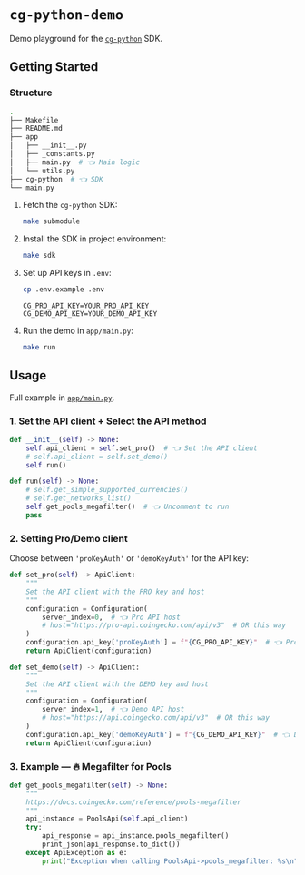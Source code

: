 # `cg-python-demo`

Demo playground for the [`cg-python`](https://github.com/eesuhn/cg-python) SDK.

## Getting Started

### Structure

```sh
.
├── Makefile
├── README.md
├── app
│   ├── __init__.py
│   ├── _constants.py
│   ├── main.py  # 👈 Main logic
│   └── utils.py
├── cg-python  # 👈 SDK
└── main.py
```

1. Fetch the `cg-python` SDK:

    ```bash
    make submodule
    ```

2. Install the SDK in project environment:

    ```bash
    make sdk
    ```

3. Set up API keys in `.env`:

    ```bash
    cp .env.example .env
    ```

    ```env
    CG_PRO_API_KEY=YOUR_PRO_API_KEY
    CG_DEMO_API_KEY=YOUR_DEMO_API_KEY
    ```

4. Run the demo in `app/main.py`:

    ```bash
    make run
    ```

## Usage

Full example in [`app/main.py`](./app/main.py).

### 1. Set the API client + Select the API method

```python
def __init__(self) -> None:
    self.api_client = self.set_pro()  # 👈 Set the API client
    # self.api_client = self.set_demo()
    self.run()

def run(self) -> None:
    # self.get_simple_supported_currencies()
    # self.get_networks_list()
    self.get_pools_megafilter()  # 👈 Uncomment to run
    pass
```

### 2. Setting Pro/Demo client

Choose between `'proKeyAuth'` or `'demoKeyAuth'` for the API key:

```python
def set_pro(self) -> ApiClient:
    """
    Set the API client with the PRO key and host
    """
    configuration = Configuration(
        server_index=0,  # 👈 Pro API host
        # host="https://pro-api.coingecko.com/api/v3"  # OR this way
    )
    configuration.api_key['proKeyAuth'] = f"{CG_PRO_API_KEY}"  # 👈 Pro API key
    return ApiClient(configuration)

def set_demo(self) -> ApiClient:
    """
    Set the API client with the DEMO key and host
    """
    configuration = Configuration(
        server_index=1,  # 👈 Demo API host
        # host="https://api.coingecko.com/api/v3"  # OR this way
    )
    configuration.api_key['demoKeyAuth'] = f"{CG_DEMO_API_KEY}"  # 👈 Demo API key
    return ApiClient(configuration)
```

### 3. Example — 🔥 Megafilter for Pools

```python
def get_pools_megafilter(self) -> None:
    """
    https://docs.coingecko.com/reference/pools-megafilter
    """
    api_instance = PoolsApi(self.api_client)
    try:
        api_response = api_instance.pools_megafilter()
        print_json(api_response.to_dict())
    except ApiException as e:
        print("Exception when calling PoolsApi->pools_megafilter: %s\n" % e)
```
